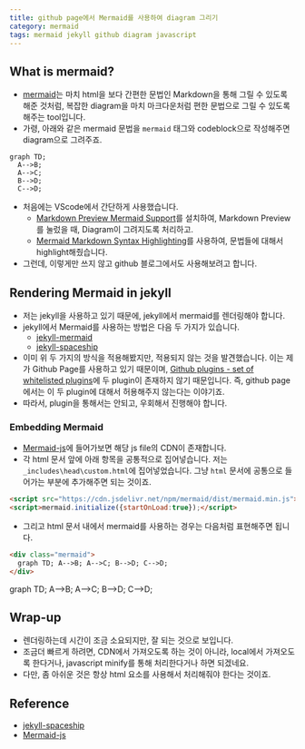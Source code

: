 ```yaml
---
title: github page에서 Mermaid를 사용하여 diagram 그리기
category: mermaid
tags: mermaid jekyll github diagram javascript
---
```


## What is mermaid? 

- [mermaid](https://mermaid-js.github.io/mermaid/#/)는 마치 html을 보다 간편한 문법인 Markdown을 통해 그릴 수 있도록 해준 것처럼, 복잡한 diagram을 마치 마크다운처럼 편한 문법으로 그릴 수 있도록 해주는 tool입니다.
- 가령, 아래와 같은 mermaid 문법을 `mermaid` 태그와 codeblock으로 작성해주면 diagram으로 그려주죠.

```plaintext
graph TD;
  A-->B;
  A-->C;
  B-->D;
  C-->D;
```

- 처음에는 VScode에서 간단하게 사용했습니다.
  - [Markdown Preview Mermaid Support](https://marketplace.visualstudio.com/items?itemName=bierner.markdown-mermaid)를 설치하여, Markdown Preview를 눌렀을 때, Diagram이 그려지도록 처리하고.
  - [Mermaid Markdown Syntax Highlighting](https://marketplace.visualstudio.com/items?itemName=bpruitt-goddard.mermaid-markdown-syntax-highlighting)를 사용하여, 문법들에 대해서 highlight해줬습니다.
- 그런데, 이렇게만 쓰지 않고 github 블로그에서도 사용해보려고 합니다.

## Rendering Mermaid in jekyll

- 저는 jekyll을 사용하고 있기 때문에, jekyll에서 mermaid를 렌더링해야 합니다.
- jekyll에서 Mermaid를 사용하는 방법은 다음 두 가지가 있습니다.
  - [jekyll-mermaid](https://github.com/jasonbellamy/jekyll-mermaid)
  - [jekyll-spaceship](https://github.com/jeffreytse/jekyll-spaceship)
- 이미 위 두 가지의 방식을 적용해봤지만, 적용되지 않는 것을 발견했습니다. 이는 제가 Github Page를 사용하고 있기 때문이며, [Github plugins - set of whitelisted plugins](https://pages.github.com/versions/)에 두 plugin이 존재하지 않기 때문입니다. 즉, github page에서는 이 두 plugin에 대해서 허용해주지 않는다는 이야기죠.
- 따라서, plugin을 통해서는 안되고, 우회해서 진행해야 합니다.

### Embedding Mermaid 

- [Mermaid-js](https://mermaid-js.github.io/mermaid/#/)에 들어가보면 해당 js file의 CDN이 존재합니다.
- 각 html 문서 앞에 아래 항목을 공통적으로 집어넣습니다. 저는 `_includes\head\custom.html`에 집어넣었습니다. 그냥 `html` 문서에 공통으로 들어가는 부분에 추가해주면 되는 것이죠.

```html
<script src="https://cdn.jsdelivr.net/npm/mermaid/dist/mermaid.min.js"></script>
<script>mermaid.initialize({startOnLoad:true});</script>
```

- 그리고 html 문서 내에서 mermaid를 사용하는 경우는 다음처럼 표현해주면 됩니다.

```html
<div class="mermaid"> 
  graph TD; A-->B; A-->C; B-->D; C-->D; 
</div>
```

<div class="mermaid"> 
  graph TD; A-->B; A-->C; B-->D; C-->D; 
</div>

## Wrap-up

- 렌더링하는데 시간이 조금 소요되지만, 잘 되는 것으로 보입니다.
- 조금더 빠르게 하려면, CDN에서 가져오도록 하는 것이 아니라, local에서 가져오도록 한다거나, javascript minify를 통해 처리한다거나 하면 되겠네요.
- 다만, 좀 아쉬운 것은 항상 html 요소를 사용해서 처리해줘야 한다는 것이죠. 

## Reference

- [jekyll-spaceship](https://github.com/jeffreytse/jekyll-spaceship)
- [Mermaid-js](https://mermaid-js.github.io/mermaid/#/)
